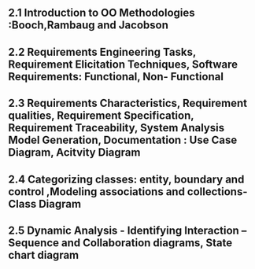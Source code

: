 ## 2.1 Introduction to OO Methodologies :Booch,Rambaug and Jacobson


## 2.2 Requirements Engineering Tasks, Requirement Elicitation Techniques, Software Requirements: Functional, Non- Functional

## 2.3  Requirements Characteristics, Requirement qualities, Requirement Specification, Requirement Traceability, System Analysis Model Generation, Documentation : Use Case Diagram, Acitvity Diagram

## 2.4 Categorizing classes: entity, boundary and control ,Modeling associations and collections-Class Diagram

## 2.5 Dynamic Analysis - Identifying Interaction – Sequence and Collaboration diagrams, State chart diagram